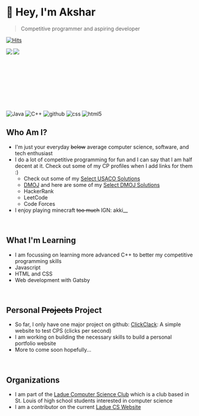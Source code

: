 # 👋 Hey, I'm Akshar
> Competitive programmer and aspiring developer

[![Hits](https://hits.seeyoufarm.com/api/count/incr/badge.svg?url=https%3A%2F%2Fgithub.com%2FnotAkki&count_bg=%233139E7&title_bg=%23111113&icon=github.svg&icon_color=%23E7E7E7&title=Hits&edge_flat=false)](https://hits.seeyoufarm.com)

<!--![Anurag's GitHub stats](https://github-readme-stats.vercel.app/api?username=notAkki&show_icons=true&custom_title=My+Stats&include_all_commits=true&hide_)
--->

<a>
  <img align="left" src="https://github-readme-stats.vercel.app/api?username=notAkki&show_icons=true&custom_title=My+Stats&include_all_commits=true&line_height=20&theme=tokyonight&text_color=cfdaff&title_color=5e64ff&icon_color=7d81ff&border_color=cfdaff"></img>
</a>
<a>
  <img align="left" src="https://github-readme-stats.vercel.app/api/top-langs/?username=notAkki&layout=compact&card_width=240&theme=tokyonight&text_color=cfdaff&title_color=5e64ff&border_color=cfdaff"></img>
</a>

<br />
<br />
<br />
<br />
<br />
<br />
<br />
<br />
<br />

<p align="left">
  <img alt="Java" src="https://img.shields.io/badge/-Java-3661ff?style=flat-square&logo=java&logoColor=white" />
  <img alt="C++" src="https://img.shields.io/badge/-C++-424bed?style=flat-square&logo=c%2B%2B&logoColor=white" />  
  <img alt="github" src="https://img.shields.io/badge/-Github-2e3ad2?style=flat-square&logo=github&logoColor=white" />
  <img alt="css" src="https://img.shields.io/badge/-CSS-7639fa?style=flat-square&logo=css3&logoColor=white" />
  <img alt="html5" src="https://img.shields.io/badge/-HTML5-9d1ced?style=flat-square&logo=html5&logoColor=white" />
</p>

## Who Am I?
- I'm just your everyday ~~below~~ average computer science, software, and tech enthusiast
- I do a lot of competitive programming for fun and I can say that I am half decent at it. Check out some of my CP profiles when I add links for them :)
  - Check out some of my [Select USACO Solutions](https://github.com/notAkki/Select-USACO-Solutions)
  -  [DMOJ](https://dmoj.ca/user/notAkki) and here are some of my [Select DMOJ Solutions](https://github.com/notAkki/Select-DMOJ-Solutions)
  -  HackerRank
  -  LeetCode
  -  Code Forces
- I enjoy playing minecraft ~~too much~~ IGN: akki__

<br />

## What I'm Learning
- I am focussing on learning more advanced C++ to better my competitive programming skills
- Javascript
- HTML and CSS
- Web development with Gatsby

<br />

## Personal ~~Projects~~ Project
- So far, I only have one major project on github: [ClickClack](https://github.com/notAkki/ClickClack): A simple website to test CPS (clicks per second)
- I am working on building the necessary skills to build a personal portfolio website
- More to come soon hopefully...

<br />

## Organizations
- I am part of the [Ladue Computer Science Club](https://github.com/LadueCS) which is a club based in St. Louis of high school students interested in computer science
- I am a contributor on the current [Ladue CS Website](https://github.com/LadueCS/laduecs.github.io)

<!--

Here are some ideas to get you started:

- 🔭 I’m currently working on ...
- 🌱 I’m currently learning ...
- 👯 I’m looking to collaborate on ...
- 🤔 I’m looking for help with ...
- 💬 Ask me about ...
- 📫 How to reach me: ...
- 😄 Pronouns: ...
- ⚡ Fun fact: ...
-->
